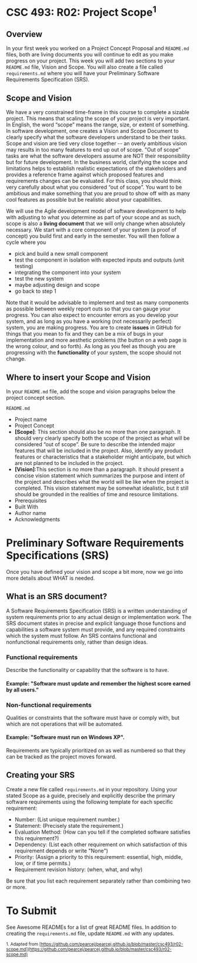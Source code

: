 # CSC 493: R02: Project Scope<sup>1</sup>

## Overview
In your first week you worked on a Project Concept Proposal and <code>README.md</code> files, both are living documents you will continue to edit as you make progress on your project. This week you will add two sections to your <code>README.md</code> file, Vision and Scope. You will also create a file called <code>requirements.md</code> where you will have your Preliminary Software Requirements Specification (SRS).

## Scope and Vision
We have a very constrained time-frame in this course to complete a sizable project. This means that scaling the scope of your project is very important. In English, the word “scope” means the range, size, or extent of something. In software development, one creates a Vision and Scope Document  to clearly specify what the software developers understand to be their tasks. Scope and vision are tied very close together -- an overly ambitious vision may results in too many features to end up out of scope.
"Out of scope” tasks are what the software developers assume are NOT their responsibility but for future development. In the business world, clarifying the scope and limitations helps to establish realistic expectations of the stakeholders and provides a reference frame against which proposed features and requirements changes can be evaluated. For this class, you should think very carefully about what you considered “out of scope”. You want to be ambitious and make something that you are proud to show off with as many cool features as possible but be realistic about your capabilities. 

We will use the Agile development model of software development to help with adjusting to what you determine as part of your scope and as such, scope is also a **living document** that we will only change when absolutely necessary. We start with a core component of your system (a proof of concept) you build first and early in the semester. You will then follow a cycle where you 

- pick and build a new small component 
- test the component in isolation with expected inputs and outputs (unit testing)
- integrating the component into your system
- test the new system
- maybe adjusting design and scope
- go back to step 1

Note that it would be advisable to implement and test as many components as possible between weekly report outs so that you can gauge your progress. You can also expect to encounter errors as you develop your system, and as long as you have a working (not necessarily perfect) system, you are making progress. You are to create **issues** in GitHub for things that you mean to fix and they can be a mix of bugs in your implementation and more aesthetic problems (the button on a web page is the wrong colour, and so forth). As long as you feel as though you are progressing with the **functionality**  of your system, the scope should not change. 

## Where to insert your Scope and Vision
In your <code>README.md</code> file, add the scope and vision paragraphs below the project concept section. 

<code>README.md</code>
- Project name
- Project Concept
- **[Scope]**: This section should also be no more than one paragraph. It should very clearly specify both the scope of the project as what will be considered “out of scope”. Be sure to describe the intended major features that will be included in the project. Also, identify any product features or characteristics that a stakeholder might anticipate, but which are not planned to be included in the project.
- **[Vision]**:This section is no more than a paragraph. It should present a concise vision statement which summarizes the purpose and intent of the project and describes what the world will be like when the project is completed. This vision statement may be somewhat idealistic, but it still should be grounded in the realities of time and resource limitations.
- Prerequisites
- Built With
- Author name
- Acknowledgments

# Preliminary Software Requirements Specifications (SRS)

Once you have defined your vision and scope a bit more, now we go into more details about WHAT is needed.

## What is an SRS document?
A Software Requirements Specification (SRS) is a written understanding of system requirements prior to any actual design or implementation work. The SRS document states in precise and explicit language those functions and capabilities a software system must provide, and any required constraints which the system must follow. An SRS contains functional and nonfunctional requirements only, rather than design ideas. 

### Functional requirements 
Describe the functionality or capability that the software is to have.
#### Example: "Software must update and remember the highest score earned by all users."

### Non-functional requirements 
Qualities or constraints that the software must have or comply with, but which are not operations that will be automated.
#### Example: "Software must run on Windows XP".

Requirements are typically prioritized on as well as numbered so that they can be tracked as the project moves forward.

## Creating your SRS
Create a new file called <code>requirements.md</code> in your repository. Using your stated Scope as a guide, precisely and explicitly describe the primary software requirements using the following template for each specific requirement:

- Number: (List unique requirement number.)
- Statement: (Precisely state the requirement.)
- Evaluation Method: (How can you tell if the completed software satisfies this requirement?)
- Dependency: (List each other requirement on which satisfaction of this requirement depends or write "None")
- Priority: (Assign a priority to this requirement: essential, high, middle, low, or if time permits.)
- Requirement revision history: (when, what, and why)

Be sure that you list each requirement separately rather than combining two or more.
# To Submit
See Awesome READMEs for a list of great README files. In addition to creating the <code>requirements.md</code> file, update <code>README.md</code> with any updates.

<sub>1. Adapted from [https://github.com/pearcej/pearcej.github.io/blob/master/csc493/r02-scope.md](https://github.com/pearcej/pearcej.github.io/blob/master/csc493/r02-scope.md)</sub>
